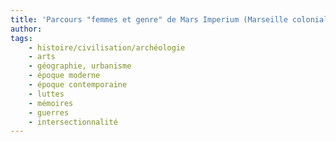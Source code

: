 ```yaml
---
title: 'Parcours "femmes et genre" de Mars Imperium (Marseille coloniale et post-coloniale), expo virtuelle'
author: 
tags:
    - histoire/civilisation/archéologie
    - arts
    - géographie, urbanisme
    - époque moderne
    - époque contemporaine
    - luttes
    - mémoires
    - guerres
    - intersectionnalité
---
```

